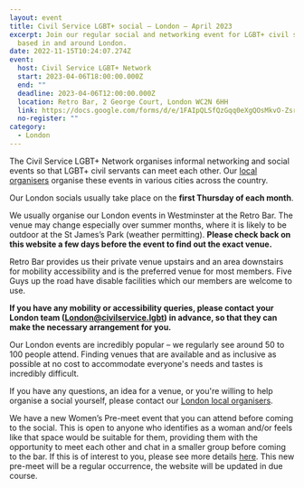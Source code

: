 ```yaml
---
layout: event
title: Civil Service LGBT+ social – London – April 2023
excerpt: Join our regular social and networking event for LGBT+ civil servants
  based in and around London.
date: 2022-11-15T10:24:07.274Z
event:
  host: Civil Service LGBT+ Network
  start: 2023-04-06T18:00:00.000Z
  end: ""
  deadline: 2023-04-06T12:00:00.000Z
  location: Retro Bar, 2 George Court, London WC2N 6HH
  link: https://docs.google.com/forms/d/e/1FAIpQLSfQzGqq0eXgQOsMkvO-ZsrPRBO7rlITr2VnTR0Y1IaCN_ZRuA/viewform?usp=sf_link
  no-register: ""
category:
  - London
---
```

The Civil Service LGBT+ Network organises informal networking and social events so that LGBT+ civil servants can meet each other. Our [local organisers](/team) organise these events in various cities across the country.

Our London socials usually take place on the **first Thursday of each month**.

We usually organise our London events in Westminster at the Retro Bar. The venue may change especially over summer months, where it is likely to be outdoor at the St James’s Park (weather permitting). **Please check back on this website a few days before the event to find out the exact venue.**

Retro Bar provides us their private venue upstairs and an area downstairs for mobility accessibility and is the preferred venue for most members. Five Guys up the road have disable facilities which our members are welcome to use. 

**If you have any mobility or accessibility queries, please contact your London team ([London@civilservice.lgbt](London@civilservice.lgbt)) in advance, so that they can make the necessary arrangement for you.**

Our London events are incredibly popular – we regularly see around 50 to 100 people attend. Finding venues that are available and as inclusive as possible at no cost to accommodate everyone's needs and tastes is incredibly difficult.

If you have any questions, an idea for a venue, or you're willing to help organise a social yourself, please contact our [London local organisers](/team).

We have a new Women’s Pre-meet event that you can attend before coming to the social. This is open to anyone who identifies as a woman and/or feels like that space would be suitable for them, providing them with the opportunity to meet each other and chat in a smaller group before coming to the bar. If this is of interest to you, please see more details [here](https://www.civilservice.lgbt/event/2023-03-20-civil-service-lgbt-social-womens-pre-meet-london-april-2023). This new pre-meet will be a regular occurrence, the website will be updated in due course.